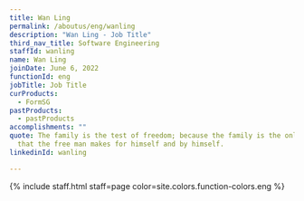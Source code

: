```yaml
---
title: Wan Ling
permalink: /aboutus/eng/wanling
description: "Wan Ling - Job Title"
third_nav_title: Software Engineering
staffId: wanling
name: Wan Ling
joinDate: June 6, 2022
functionId: eng
jobTitle: Job Title
curProducts:
  - FormSG
pastProducts:
  - pastProducts
accomplishments: ""
quote: The family is the test of freedom; because the family is the only thing
  that the free man makes for himself and by himself.
linkedinId: wanling

---
```


{% include staff.html staff=page color=site.colors.function-colors.eng %}
